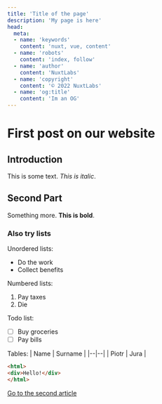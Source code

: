 ```yaml
---
title: 'Title of the page'
description: 'My page is here'
head:
  meta:
  - name: 'keywords'
    content: 'nuxt, vue, content'
  - name: 'robots'
    content: 'index, follow'
  - name: 'author'
    content: 'NuxtLabs'
  - name: 'copyright'
    content: '© 2022 NuxtLabs'
  - name: 'og:title'
    content: 'Im an OG'
---
```

# First post on our website
## Introduction 
This is some text. *This is italic*.

## Second Part
Something more. **This is bold**.

### Also try lists
Unordered lists:
- Do the work
- Collect benefits

Numbered lists:

1. Pay taxes
2. Die

Todo list:
- [ ] Buy groceries
- [ ] Pay bills

Tables:
| Name | Surname |
|--|--|
| Piotr | Jura |

```html
<html>
<div>Hello!</div>
</html>
```

[Go to the second article](/blog/second)

